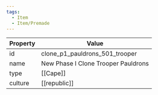 ```yaml
---
tags:
  - Item
  - Item/Premade
---
```


| Property | Value                               |
| -------- | ----------------------------------- |
| id       | clone_p1_pauldrons_501_trooper      |
| name     | New Phase I Clone Trooper Pauldrons |
| type     | [[Cape]]                            |
| culture  | [[republic]]               |


